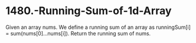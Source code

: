 # 1480.-Running-Sum-of-1d-Array
Given an array nums. We define a running sum of an array as runningSum[i] = sum(nums[0]…nums[i]).  Return the running sum of nums.
